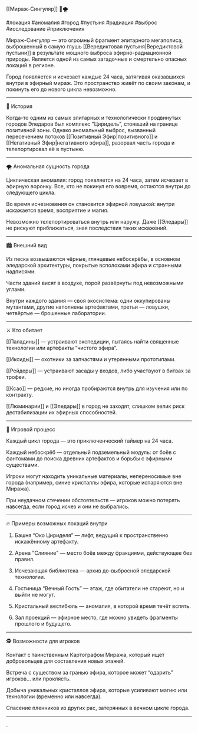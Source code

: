 [[Мираж-Сингуляр]] 🌆🌪️

#локация #аномалия #город #пустыня #радиация #выброс #исследование #приключения

Мираж-Сингуляр — это огромный фрагмент элитарного мегаполиса, выброшенный в самую глушь [[Вередиктовая пустыня|Вередиктовой пустыни]] в результате мощного выброса эфирно-радиационной природы. Является одной из самых загадочных и смертельно опасных локаций в регионе.

Город появляется и исчезает каждые 24 часа, затягивая оказавшихся внутри в эфирный мираж. Это пространство живёт по своим законам, и покинуть его до нового цикла невозможно.


---

📖 История

Когда-то одним из самых элитарных и технологически продвинутых городов Эледаров был комплекс "Циридель", стоявший на границе позитивной зоны. Однако аномальный выброс, вызванный пересечением потоков [[Позитивный Эфир|позитивного]] и [[Негативный Эфир|негативного эфира]], разорвал часть города и телепортировал её в пустыню.


---

🌪️ Аномальная сущность города

Циклическая аномалия: город появляется на 24 часа, затем исчезает в эфирную воронку. Все, кто не покинул его вовремя, остаются внутри до следующего цикла.

Во время исчезновения он становится эфирной ловушкой: внутри искажается время, восприятие и магия.

Невозможно телепортироваться внутрь или наружу. Даже [[Эледары]] не рискуют приближаться, зная последствия таких искажений.



---

🏙️ Внешний вид

Из песка возвышаются чёрные, глянцевые небоскрёбы, в основном эледарской архитектуры, покрытые всполохами эфира и странными надписями.

Части зданий висят в воздухе, порой развёрнуты под невозможными углами.

Внутри каждого здания — своя экосистема: одни оккупированы мутантами, другие наполнены артефактами, третьи — ловушки, четвёртые — брошенные лаборатории.



---

⚔️ Кто обитает

[[Паладины]] — устраивают экспедиции, пытаясь найти священные технологии или артефакты “чистого эфира”.

[[Иксиды]] — охотники за запчастями и утерянными прототипами.

[[Рейдеры]] — устраивают засады у входов, либо участвуют в битвах за трофеи.

[[Ксао]] — редкие, но иногда пробираются внутрь для изучения или по контракту.

[[Люминарии]] и [[Эледары]] в город не заходят, слишком велик риск дестабилизации их эфирных способностей.



---

🧩 Игровой процесс

Каждый цикл города — это приключенческий таймер на 24 часа.

Каждый небоскрёб — отдельный подземельный модуль: от боёв с фантомами до поиска древних артефактов и борьбы с эфирными существами.

Игроки могут находить уникальные материалы, непереносимые вне города (например, синие кристаллы эфира, которые испаряются вне Миража).

При неудачном стечении обстоятельств — игроков можно потерять навсегда, если город исчез и они не выбрались.



---

🔥 Примеры возможных локаций внутри

1. Башня “Око Цириделя” — лифт, ведущий к пространственно искажённому артефакту.


2. Арена "Слияние" — место боёв между фракциями, действующее без правил.


3. Исчезающая библиотека — архив до-выбросной эледарской технологии.


4. Гостиница “Вечный Гость” — этаж, где обитатели не стареют, но и выйти не могут.


5. Кристальный вестибюль — аномалия, в которой время течёт вспять.


6. Зал проекций — эфирное место, где можно увидеть фрагменты прошлого и будущего.




---

🕵️ Возможности для игроков

Контакт с таинственным Картографом Миража, который ищет добровольцев для составления новых этажей.

Встреча с существом за гранью эфира, которое может “одарить” игроков… или проклясть.

Добыча уникальных кристаллов эфира, которые усиливают магию или технологии (временно или навсегда).

Спасение пленников из других рас, затерянных в вечном цикле города.



---
.

